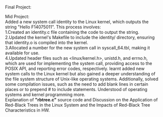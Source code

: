 Final Project:   

Mid Project:  
Added a new system call identity to the Linux kernel, which outputs the string "Hello F14075011". This process involves:  
1.Created an identity.c file containing the code to output the string.  
2.Updated the kernel's Makefile to include the identity/ directory, ensuring that identity.o is compiled into the kernel.  
3.Allocated a number for the new system call in syscall_64.tbl, making it available for use.  
4.Updated header files such as <linux/kernel.h>, unistd.h, and errno.h, which are used for implementing the system call, providing access to the POSIX API, and reporting error codes, respectively.
learnt added new system calls to the Linux kernel but also gained a deeper understanding of the file system structure of Unix-like operating systems. Additionally, solved some compilation issues, such as the need to add blank lines in certain places or to prepend # to include statements. Understood of operating systems and kernel programming more.     
Explanation of **"rbtree.c"** source code and Discussion on the Application of Red-Black Trees in the Linux System and the Impacts of Red-Black Tree Characteristics in HW.
